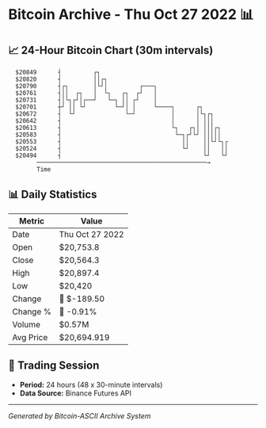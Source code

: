# Bitcoin Archive - Thu Oct 27 2022 📊

## 📈 24-Hour Bitcoin Chart (30m intervals)

```
  $20849      ┤         ┌┐                                     
  $20820      ┤         ││┌┐                                   
  $20790      ┤┌┐       │└┘│         ┌───┐                     
  $20761      ┤││  ┌┐   │  └┐   ┌┐  ┌┘   │                     
  $20731      ┤│└┐┌┘│┌──┘   └─┐ ││ ┌┘    │                     
  $20701      ┼┘ ││ └┘        └─┘│ │     └────┐      ┌┐        
  $20672      ┤  └┘              └─┘          │      │└┐┌┐     
  $20642      ┤                               │      │ │││     
  $20613      ┤                               └┐   ┌┐│ │││┌┐   
  $20583      ┤                                └─┐┌┘└┘ │││││   
  $20553      ┤                                  ││    ││└┘└┐┌ 
  $20524      ┤                                  └┘    ││   ││ 
  $20494      ┤                                        └┘   └┘ 
        ────────────────────────────────────────────────→
        Time
```

## 📊 Daily Statistics

| Metric | Value |
|--------|-------|
| Date | Thu Oct 27 2022 |
| Open | $20,753.8 |
| Close | $20,564.3 |
| High | $20,897.4 |
| Low | $20,420 |
| Change | 🔴 $-189.50 |
| Change % | 🔴 -0.91% |
| Volume | $0.57M |
| Avg Price | $20,694.919 |

## 📅 Trading Session

- **Period:** 24 hours (48 x 30-minute intervals)
- **Data Source:** Binance Futures API

---
*Generated by Bitcoin-ASCII Archive System*
